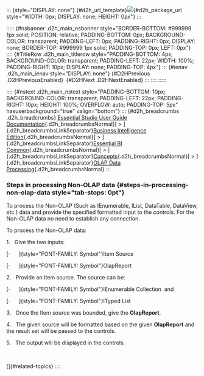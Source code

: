 ::: {style="DISPLAY: none"}
[](ms-xhelp:///?Id=d2h_url_template){#d2h_url_template}![](!package_url!){#d2h_package_url style="WIDTH: 0px; DISPLAY: none; HEIGHT: 0px"}
:::

::::: {#nsbanner .d2h_main_nsbanner style="BORDER-BOTTOM: #999999 1px solid; POSITION: relative; PADDING-BOTTOM: 0px; BACKGROUND-COLOR: transparent; PADDING-LEFT: 0px; PADDING-RIGHT: 0px; DISPLAY: none; BORDER-TOP: #999999 1px solid; PADDING-TOP: 0px; LEFT: 0px"}
:::: {#TitleRow .d2h_main_titlerow style="PADDING-BOTTOM: 4px; BACKGROUND-COLOR: transparent; PADDING-LEFT: 22px; WIDTH: 100%; PADDING-RIGHT: 10px; DISPLAY: none; PADDING-TOP: 4px"}
::: {#ienav .d2h_main_ienav style="DISPLAY: none"}
[](ms-xhelp:///?Id=65b79182-32af-4547-aa91-0944549e8260){#D2HPrevious .D2HPreviousEnabled}  [](ms-xhelp:///?Id=f56652ff-a795-456f-ba4a-e1b615c58fdd){#D2HNext .D2HNextEnabled}
:::
::::
:::::

:::: {#nstext .d2h_main_nstext style="PADDING-BOTTOM: 10px; BACKGROUND-COLOR: transparent; PADDING-LEFT: 22px; PADDING-RIGHT: 10px; HEIGHT: 100%; OVERFLOW: auto; PADDING-TOP: 5px" hasuserbackground="true" valign="bottom"}
::: {#d2h_breadcrumbs .d2h_breadcrumbs}
[Essential Studio User Guide Documentation](ms-xhelp:///?Id=12457748-09e3-4d74-a240-8e049cedf030){.d2h_breadcrumbsNormal}[ \> ]{.d2h_breadcrumbsLinkSeparator}[Business Intelligence Edition](ms-xhelp:///?Id=fdf33dd8-62b2-47b9-ad7b-fc50e590bca5){.d2h_breadcrumbsNormal}[ \> ]{.d2h_breadcrumbsLinkSeparator}[Essential BI Common](ms-xhelp:///?Id=51cb28d1-f201-4ea8-9963-a8afa451f64c){.d2h_breadcrumbsNormal}[ \> ]{.d2h_breadcrumbsLinkSeparator}[Concepts](ms-xhelp:///?Id=c4af561c-5904-4dc4-8eaf-ec1e14451e92){.d2h_breadcrumbsNormal}[ \> ]{.d2h_breadcrumbsLinkSeparator}[OLAP Data Processing](ms-xhelp:///?Id=86caec87-83c5-41b2-9ab3-59a33858fc49){.d2h_breadcrumbsNormal}
:::

### Steps in processing Non-OLAP data {#steps-in-processing-non-olap-data style="tab-stops: 0pt"}

To process the Non-OLAP (Such as IEnumerable, IList, DataTable, DataView, etc.) data and provide the specified formatted input to the controls. For the Non-OLAP data no need to establish any connection.

To process the Non-OLAP data:

1.   Give the two inputs:

[·      ]{style="FONT-FAMILY: Symbol"}Item Source

[·      ]{style="FONT-FAMILY: Symbol"}OlapReport

2.   Provide an Item source. The source can be:

[·      ]{style="FONT-FAMILY: Symbol"}IEnumerable Collection  and

[·      ]{style="FONT-FAMILY: Symbol"}ITyped List

3.   Once the Item source was bounded, give the **OlapReport**.

4.   The given source will be formatted based on the given **OlapReport** and the result set will be passed to the controls.

5.   The output will be displayed in the controls.

 

[]{#related-topics}
::::
